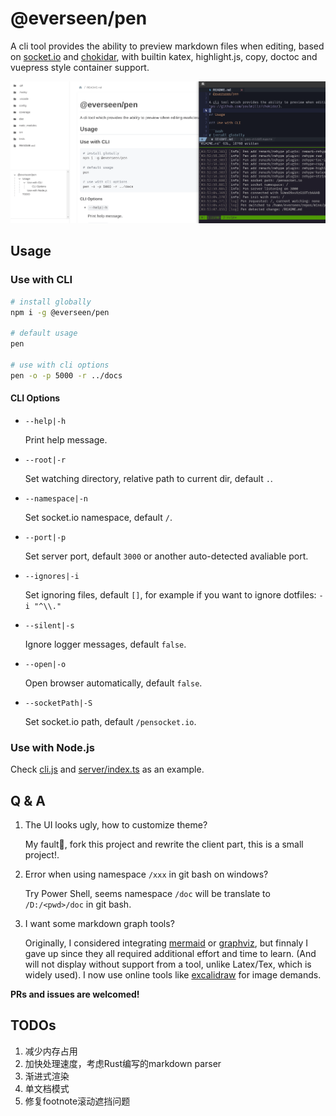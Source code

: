 # @everseen/pen

A cli tool provides the ability to preview markdown files when editing, based on [socket.io](https://socket.io/) and [chokidar](https://github.com/paulmillr/chokidar), with builtin katex, highlight.js, copy, doctoc and vuepress style container support.

<img src="./Pen.gif" width="1200" />

## Usage

### Use with CLI

```bash
# install globally
npm i -g @everseen/pen

# default usage
pen

# use with cli options
pen -o -p 5000 -r ../docs
```

#### CLI Options

+ `--help|-h`

    Print help message.

+ `--root|-r`

    Set watching directory, relative path to current dir, default `.`.

+ `--namespace|-n`

    Set socket.io namespace, default `/`.

+ `--port|-p`

    Set server port, default `3000` or another auto-detected avaliable port.

+ `--ignores|-i`

    Set ignoring files, default `[]`, for example if you want to ignore dotfiles: `-i "^\\."`

+ `--silent|-s`

    Ignore logger messages, default `false`.

+ `--open|-o`

    Open browser automatically, default `false`.

+ `--socketPath|-S`

    Set socket.io path, default `/pensocket.io`.

### Use with Node.js

Check [cli.js](./cli.js) and [server/index.ts](./src/server/index.ts) as an example.

## Q & A

1. The UI looks ugly, how to customize theme?

    My fault🐶, fork this project and rewrite the client part, this is a small project!.

2. Error when using namespace `/xxx` in git bash on windows?

    Try Power Shell, seems namespace `/doc` will be translate to `/D:/<pwd>/doc` in git bash.

3. I want some markdown graph tools?

    Originally, I considered integrating [mermaid](https://mermaid-js.github.io/mermaid/#/) or [graphviz](https://graphviz.org/), but finnaly I gave up since they all required additional effort and time to learn. (And will not display without support from a tool, unlike Latex/Tex, which is widely used). I now use online tools like [excalidraw](https://excalidraw.com/) for image demands.

**PRs and issues are welcomed!**

## TODOs

1. 减少内存占用
2. 加快处理速度，考虑Rust编写的markdown parser
3. 渐进式渲染
4. 单文档模式
5. 修复footnote滚动遮挡问题
